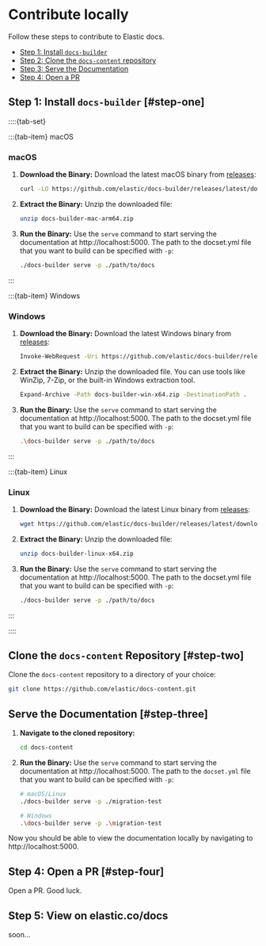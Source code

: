 # Contribute locally

Follow these steps to contribute to Elastic docs.
* [Step 1: Install `docs-builder`](#step-one)
* [Step 2: Clone the `docs-content` repository](#step-two)
* [Step 3: Serve the Documentation](#step-three)
* [Step 4: Open a PR](#step-three)

## Step 1: Install `docs-builder` [#step-one]

::::{tab-set}

:::{tab-item} macOS

### macOS

1. **Download the Binary:**
   Download the latest macOS binary from [releases](https://github.com/elastic/docs-builder/releases/latest/):
   ```sh
   curl -LO https://github.com/elastic/docs-builder/releases/latest/download/docs-builder-mac-arm64.zip
   ```

2. **Extract the Binary:**
   Unzip the downloaded file:
   ```sh
   unzip docs-builder-mac-arm64.zip
   ```

3. **Run the Binary:**
   Use the `serve` command to start serving the documentation at http://localhost:5000. The path to the docset.yml file that you want to build can be specified with `-p`:
   ```sh
   ./docs-builder serve -p ./path/to/docs
   ```

:::

:::{tab-item} Windows

### Windows

1. **Download the Binary:**
   Download the latest Windows binary from [releases](https://github.com/elastic/docs-builder/releases/latest/):
   ```sh
   Invoke-WebRequest -Uri https://github.com/elastic/docs-builder/releases/latest/download/docs-builder-win-x64.zip -OutFile docs-builder-win-x64.zip
   ```

2. **Extract the Binary:**
   Unzip the downloaded file. You can use tools like WinZip, 7-Zip, or the built-in Windows extraction tool.
   ```sh
   Expand-Archive -Path docs-builder-win-x64.zip -DestinationPath .
   ```

3. **Run the Binary:**
   Use the `serve` command to start serving the documentation at http://localhost:5000. The path to the docset.yml file that you want to build can be specified with `-p`:
   ```sh
   .\docs-builder serve -p ./path/to/docs
   ```

:::

:::{tab-item} Linux

### Linux

1. **Download the Binary:**
   Download the latest Linux binary from [releases](https://github.com/elastic/docs-builder/releases/latest/):
   ```sh
   wget https://github.com/elastic/docs-builder/releases/latest/download/docs-builder-linux-x64.zip
   ```

2. **Extract the Binary:**
   Unzip the downloaded file:
   ```sh
   unzip docs-builder-linux-x64.zip
   ```

3. **Run the Binary:**
   Use the `serve` command to start serving the documentation at http://localhost:5000. The path to the docset.yml file that you want to build can be specified with `-p`:
   ```sh
   ./docs-builder serve -p ./path/to/docs
   ```

:::

::::

## Clone the `docs-content` Repository  [#step-two]

Clone the `docs-content` repository to a directory of your choice:
```sh
git clone https://github.com/elastic/docs-content.git
```

## Serve the Documentation [#step-three]

1. **Navigate to the cloned repository:**
   ```sh
   cd docs-content
   ```

2. **Run the Binary:**
   Use the `serve` command to start serving the documentation at http://localhost:5000. The path to the `docset.yml` file that you want to build can be specified with `-p`:
   ```sh
   # macOS/Linux
   ./docs-builder serve -p ./migration-test

   # Windows
   .\docs-builder serve -p .\migration-test
   ```

Now you should be able to view the documentation locally by navigating to http://localhost:5000.

## Step 4: Open a PR [#step-four]

Open a PR. Good luck.

## Step 5: View on elastic.co/docs

soon...